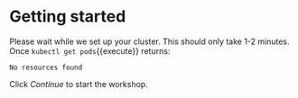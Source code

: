 # Getting started

Please wait while we set up your cluster. This should only take 1-2 minutes. Once `kubectl get pods`{{execute}} returns:

```
No resources found
```

Click _Continue_ to start the workshop.
